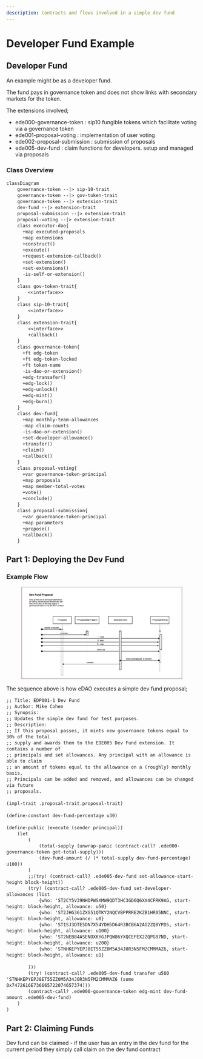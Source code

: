 ```yaml
---
description: Contracts and flows involved in a simple dev fund
---
```


# Developer Fund Example

## Developer Fund

An example might be as a developer fund.&#x20;

The fund pays in governance token and does not show links with secondary markets for the token.

The extensions involved;

* ede000-governance-token : sip10 fungible tokens which facilitate voting via a governance token
* ede001-proposal-voting : implementation of user voting
* ede002-proposal-submission : submission of proposals
* ede005-dev-fund : claim functions for developers. setup and managed via proposals

### Class Overview

```mermaid
classDiagram
    governance-token --|> sip-10-trait
    governance-token --|> gov-token-trait
    governance-token --|> extension-trait
    dev-fund --|> extension-trait
    proposal-submission --|> extension-trait
    proposal-voting --|> extension-trait
    class executor-dao{
      +map executed-proposals
      +map extensions
      +construct()
      +execute()
      +request-extension-callback()
      +set-extension()
      +set-extensions()
      -is-self-or-extension()
    }
    class gov-token-trait{
        <<interface>>
    }
    class sip-10-trait{
        <<interface>>
    }
    class extension-trait{
        <<interface>>
        +callback()
    }
    class governance-token{
      +ft edg-token
      +ft edg-token-locked
      +ft token-name
      -is-dao-or-extension()
      +edg-transafer()
      +edg-lock()
      +edg-unlock()
      +edg-mint()
      +edg-burn()
    }
    class dev-fund{
      +map monthly-team-allowances
      -map claim-counts
      -is-dao-or-extension()
      +set-developer-allowance()
      +transfer()
      +claim()
      +callback()
    }
    class proposal-voting{
      +var governance-token-principal
      +map proposals
      +map member-total-votes
      +vote()
      +conclude()
    }    
    class proposal-submission{
      +var governance-token-principal
      +map parameters
      +propose()
      +callback()
    }
```



## Part 1: Deploying the Dev Fund

### Example Flow

<figure><img src="../../.gitbook/assets/eDAO-devfund_sequence.drawio (2).png" alt=""><figcaption></figcaption></figure>

The sequence above is how eDAO executes a simple dev fund proposal;

```
;; Title: EDP001-1 Dev Fund
;; Author: Mike Cohen
;; Synopsis:
;; Updates the simple dev fund for test purposes.
;; Description:
;; If this proposal passes, it mints new governance tokens equal to 30% of the total
;; supply and awards them to the EDE005 Dev Fund extension. It contains a number of
;; principals and set allowances. Any principal with an allowance is able to claim
;; an amount of tokens equal to the allowance on a (roughly) monthly basis.
;; Principals can be added and removed, and allowances can be changed via future
;; proposals.

(impl-trait .proposal-trait.proposal-trait)

(define-constant dev-fund-percentage u30)

(define-public (execute (sender principal))
	(let
		(
			(total-supply (unwrap-panic (contract-call? .ede000-governance-token get-total-supply)))
			(dev-fund-amount (/ (* total-supply dev-fund-percentage) u100))
		)
		;;(try! (contract-call? .ede005-dev-fund set-allowance-start-height block-height))
		(try! (contract-call? .ede005-dev-fund set-developer-allowances (list
			{who: 'ST2CY5V39NHDPWSXMW9QDT3HC3GD6Q6XX4CFRK9AG, start-height: block-height, allowance: u50}
			{who: 'ST2JHG361ZXG51QTKY2NQCVBPPRRE2KZB1HR05NNC, start-height: block-height, allowance: u0}
			{who: 'ST1SJ3DTE5DN7X54YDH5D64R3BCB6A2AG2ZQ8YPD5, start-height: block-height, allowance: u100}
			{who: 'ST2NEB84ASENDXKYGJPQW86YXQCEFEX2ZQPG87ND, start-height: block-height, allowance: u200}
			{who: 'STNHKEPYEPJ8ET55ZZ0M5A34J0R3N5FM2CMMMAZ6, start-height: block-height, allowance: u1}
			
		)))
		(try! (contract-call? .ede005-dev-fund transfer u500 'STNHKEPYEPJ8ET55ZZ0M5A34J0R3N5FM2CMMMAZ6 (some 0x7472616E736665722074657374)))
		(contract-call? .ede000-governance-token edg-mint dev-fund-amount .ede005-dev-fund)
	)
)
```

## Part 2: Claiming Funds

Dev fund can be claimed - if the user has an entry in the dev fund for the current period they simply call claim on the dev fund contract
